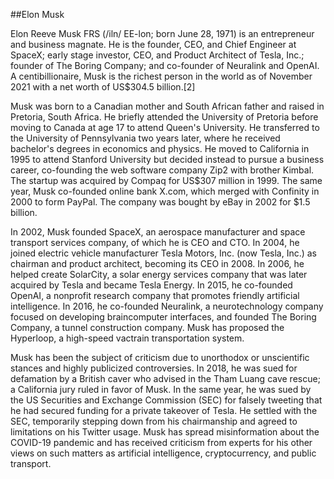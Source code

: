 ##Elon Musk



Elon Reeve Musk FRS (/iln/ EE-lon; born June 28, 1971) is an entrepreneur and business magnate. He is the founder, CEO, and Chief Engineer at SpaceX; early stage investor, CEO, and Product Architect of Tesla, Inc.; founder of The Boring Company; and co-founder of Neuralink and OpenAI. A centibillionaire, Musk is the richest person in the world as of November 2021 with a net worth of US$304.5 billion.[2]







Musk was born to a Canadian mother and South African father and raised in Pretoria, South Africa. He briefly attended the University of Pretoria before moving to Canada at age 17 to attend Queen's University. He transferred to the University of Pennsylvania two years later, where he received bachelor's degrees in economics and physics. He moved to California in 1995 to attend Stanford University but decided instead to pursue a business career, co-founding the web software company Zip2 with brother Kimbal. The startup was acquired by Compaq for US$307 million in 1999. The same year, Musk co-founded online bank X.com, which merged with Confinity in 2000 to form PayPal. The company was bought by eBay in 2002 for $1.5 billion.







In 2002, Musk founded SpaceX, an aerospace manufacturer and space transport services company, of which he is CEO and CTO. In 2004, he joined electric vehicle manufacturer Tesla Motors, Inc. (now Tesla, Inc.) as chairman and product architect, becoming its CEO in 2008. In 2006, he helped create SolarCity, a solar energy services company that was later acquired by Tesla and became Tesla Energy. In 2015, he co-founded OpenAI, a nonprofit research company that promotes friendly artificial intelligence. In 2016, he co-founded Neuralink, a neurotechnology company focused on developing braincomputer interfaces, and founded The Boring Company, a tunnel construction company. Musk has proposed the Hyperloop, a high-speed vactrain transportation system.







Musk has been the subject of criticism due to unorthodox or unscientific stances and highly publicized controversies. In 2018, he was sued for defamation by a British caver who advised in the Tham Luang cave rescue; a California jury ruled in favor of Musk. In the same year, he was sued by the US Securities and Exchange Commission (SEC) for falsely tweeting that he had secured funding for a private takeover of Tesla. He settled with the SEC, temporarily stepping down from his chairmanship and agreed to limitations on his Twitter usage. Musk has spread misinformation about the COVID-19 pandemic and has received criticism from experts for his other views on such matters as artificial intelligence, cryptocurrency, and public transport.